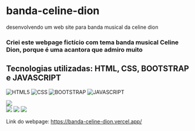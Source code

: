 # banda-celine-dion
desenvolvendo um web site para banda musical da celine dion

### Criei este webpage fictício com tema banda musical Celine Dion, porque é uma acantora que admiro muito

## Tecnologias utilizadas: HTML, CSS, BOOTSTRAP e JAVASCRIPT

![HTML5](https://img.shields.io/badge/html5-%23E34F26.svg?style=for-the-badge&logo=html5&logoColor=white)
![CSS](https://img.shields.io/badge/CSS-239120?&style=for-the-badge&logo=css3&logoColor=white)
![BOOTSTRAP](https://img.shields.io/badge/bootstrap-%238511FA.svg?style=for-the-badge&logo=bootstrap&logoColor=white)
![JAVASCRIPT](https://img.shields.io/badge/JavaScript-F7DF1E.svg?style=for-the-badge&logo=JavaScript&logoColor=black)

<div>
<img src="homepage.png"></div>
<img src="./img/print-2.png"></div>
<img src="./img/print-3.png"></div>
<img src="./img/print-4.png"></div>

Link do webpage: https://banda-celine-dion.vercel.app/


